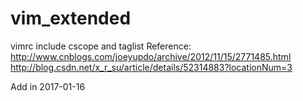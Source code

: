 # vim_extended

vimrc include cscope and taglist
Reference: 
http://www.cnblogs.com/joeyupdo/archive/2012/11/15/2771485.html
http://blog.csdn.net/x_r_su/article/details/52314883?locationNum=3

Add in 2017-01-16

